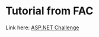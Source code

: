 # Tutorial from FAC

Link here: [ASP.NET Challenge](https://github.com/foundersandcoders/DOTNET-Workshop)
